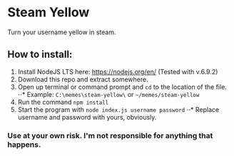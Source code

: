 # Steam Yellow
Turn your username yellow in steam.

## How to install:
1. Install NodeJS LTS here: https://nodejs.org/en/ (Tested with v.6.9.2)
2. Download this repo and extract somewhere.
3. Open up terminal or command prompt and `cd` to the location of the file. 
⋅⋅* Example: `C:\memes\steam-yellow\` or `~/memes/steam-yellow`
4. Run the command `npm install`
5. Start the program with `node index.js username password`
⋅⋅* Replace username and password with yours, obviously.

### Use at your own risk. I'm not responsible for anything that happens. 